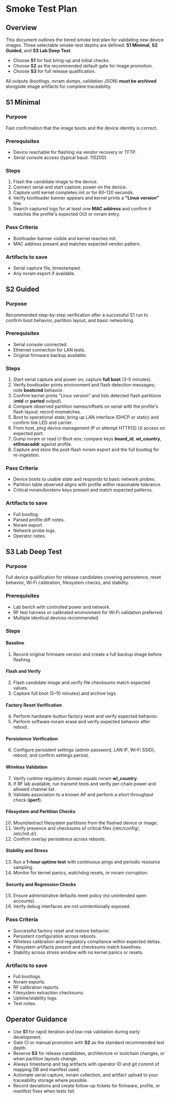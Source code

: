 # **Smoke Test Plan**

## **Overview**

This document outlines the tiered smoke test plan for validating new device images. Three selectable smoke-test depths are defined: **S1 Minimal**, **S2 Guided**, and **S3 Lab Deep Test**.

* Choose **S1** for fast bring-up and initial checks.  
* Choose **S2** as the recommended default gate for image promotion.  
* Choose **S3** for full release qualification.

All outputs (bootlogs, nvram dumps, validation JSON) **must be archived** alongside image artifacts for complete traceability.

## **S1 Minimal**

### **Purpose**

Fast confirmation that the image boots and the device identity is correct.

### **Prerequisites**

* Device reachable for flashing via vendor recovery or TFTP.  
* Serial console access (typical baud: 115200).

### **Steps**

1. Flash the candidate image to the device.  
2. Connect serial and start capture; power on the device.  
3. Capture until kernel completes init or for 60–120 seconds.  
4. Verify bootloader banner appears and kernel prints a **"Linux version"** line.  
5. Search captured logs for at least one **MAC address** and confirm it matches the profile's expected OUI or nvram entry.

### **Pass Criteria**

* Bootloader banner visible and kernel reaches init.  
* MAC address present and matches expected vendor pattern.

### **Artifacts to save**

* Serial capture file, timestamped.  
* Any nvram export if available.

## **S2 Guided**

### **Purpose**

Recommended step-by-step verification after a successful S1 run to confirm boot behavior, partition layout, and basic networking.

### **Prerequisites**

* Serial console connected.  
* Ethernet connection for LAN tests.  
* Original firmware backup available.

### **Steps**

1. Start serial capture and power on; capture **full boot** (3–5 minutes).  
2. Verify bootloader prints environment and flash detection messages; note **bootcmd** behavior.  
3. Confirm kernel prints "Linux version" and lists detected flash partitions (**mtd** or **parted** output).  
4. Compare observed partition names/offsets on serial with the profile's flash layout; record mismatches.  
5. Boot to operational state; bring up LAN interface (DHCP or static) and confirm link LED and carrier.  
6. From host, ping device management IP or attempt HTTP(S) UI access on expected port.  
7. Dump nvram or read U-Boot env; compare keys **board\_id**, **wl\_country**, **et0macaddr** against profile.  
8. Capture and store the post-flash nvram export and the full bootlog for re-ingestion.

### **Pass Criteria**

* Device boots to usable state and responds to basic network probes.  
* Partition table observed aligns with profile within reasonable tolerance.  
* Critical nvram/bootenv keys present and match expected patterns.

### **Artifacts to save**

* Full bootlog.  
* Parsed profile diff notes.  
* Nvram export.  
* Network probe logs.  
* Operator notes.

## **S3 Lab Deep Test**

### **Purpose**

Full device qualification for release candidates covering persistence, reset behavior, Wi‑Fi calibration, filesystem checks, and stability.

### **Prerequisites**

* Lab bench with controlled power and network.  
* RF test harness or calibrated environment for Wi‑Fi validation preferred.  
* Multiple identical devices recommended.

### **Steps**

#### **Baseline**

1. Record original firmware version and create a full backup image before flashing.

#### **Flash and Verify**

2. Flash candidate image and verify file checksums match expected values.  
3. Capture full boot (5–10 minutes) and archive logs.

#### **Factory Reset Verification**

4. Perform hardware-button factory reset and verify expected behavior.  
5. Perform software nvram erase and verify expected behavior after reboot.

#### **Persistence Verification**

6. Configure persistent settings (admin password, LAN IP, Wi‑Fi SSID), reboot, and confirm settings persist.

#### **Wireless Validation**

7. Verify runtime regulatory domain equals nvram **wl\_country**.  
8. If RF lab available, run transmit tests and verify per-chain power and allowed channel list.  
9. Validate association to a known AP and perform a short throughput check (**iperf**).

#### **Filesystem and Partition Checks**

10. Mount/extract filesystem partitions from the flashed device or image.  
11. Verify presence and checksums of critical files (/etc/config/, /etc/init.d/).  
12. Confirm overlay persistence across reboots.

#### **Stability and Stress**

13. Run a **1-hour uptime test** with continuous pings and periodic resource sampling.  
14. Monitor for kernel panics, watchdog resets, or nvram corruption.

#### **Security and Regression Checks**

15. Ensure administrative defaults meet policy (no unintended open accounts).  
16. Verify debug interfaces are not unintentionally exposed.

### **Pass Criteria**

* Successful factory reset and restore behavior.  
* Persistent configuration across reboots.  
* Wireless calibration and regulatory compliance within expected deltas.  
* Filesystem artifacts present and checksums match baselines.  
* Stability across stress window with no kernel panics or resets.

### **Artifacts to save**

* Full bootlogs.  
* Nvram exports.  
* RF calibration reports.  
* Filesystem extraction checksums.  
* Uptime/stability logs.  
* Test notes.

## **Operator Guidance**

* Use **S1** for rapid iteration and low-risk validation during early development.  
* Gate CI or manual promotion with **S2** as the standard recommended test depth.  
* Reserve **S3** for release candidates, architecture or toolchain changes, or when partition layouts change.  
* Always timestamp and tag artifacts with operator ID and git commit of mapping DB and manifest used.  
* Automate serial capture, nvram collection, and artifact upload to your traceability storage where possible.  
* Record deviations and create follow-up tickets for firmware, profile, or manifest fixes when tests fail.